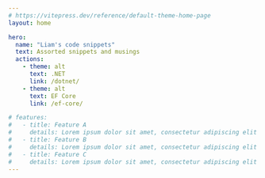 ```yaml
---
# https://vitepress.dev/reference/default-theme-home-page
layout: home

hero:
  name: "Liam's code snippets"
  text: Assorted snippets and musings
  actions:
    - theme: alt
      text: .NET
      link: /dotnet/
    - theme: alt
      text: EF Core
      link: /ef-core/

# features:
#   - title: Feature A
#     details: Lorem ipsum dolor sit amet, consectetur adipiscing elit
#   - title: Feature B
#     details: Lorem ipsum dolor sit amet, consectetur adipiscing elit
#   - title: Feature C
#     details: Lorem ipsum dolor sit amet, consectetur adipiscing elit
---
```


